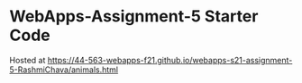 # WebApps-Assignment-5 Starter Code
Hosted at https://44-563-webapps-f21.github.io/webapps-s21-assignment-5-RashmiChava/animals.html
